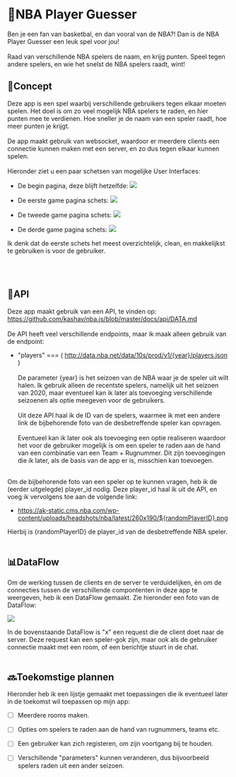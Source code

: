 # 🏀NBA Player Guesser
Ben je een fan van basketbal, en dan vooral van de NBA?! Dan is de NBA Player Guesser een leuk spel voor jou!
<br><br>
Raad van verschillende NBA spelers de naam, en krijg punten.
Speel tegen andere spelers, en wie het snelst de NBA spelers raadt, wint!

## 📝Concept
Deze app is een spel waarbij verschillende gebruikers tegen elkaar moeten spelen. Het doel is om zo veel mogelijk NBA spelers te raden, en hier punten mee te verdienen. Hoe sneller je de naam van een speler raadt, hoe meer punten je krijgt.
<br><br>
De app maakt gebruik van websocket, waardoor er meerdere clients een connectie kunnen maken met een server, en zo dus tegen elkaar kunnen spelen.
<br><br>
Hieronder ziet u een paar schetsen van mogelijke User Interfaces:

- De begin pagina, deze blijft hetzelfde:
![](https://imgur.com/7Dczp4p.png)

- De eerste game pagina schets:
![](https://imgur.com/LomFwNd.png)

- De tweede game pagina schets:
![](https://imgur.com/K6T8aXm.png)

- De derde game pagina schets:
![](https://imgur.com/ho48EH7.png)

Ik denk dat de eerste schets het meest overzichtelijk, clean, en makkelijkst te gebruiken is voor de gebruiker.

<br><br>
## 📲API
Deze app maakt gebruik van een API, te vinden op: https://github.com/kashav/nba.js/blob/master/docs/api/DATA.md
<br><br>
De API heeft veel verschillende endpoints, maar ik maak alleen gebruik van de endpoint: 
- "players" === ( http://data.nba.net/data/10s/prod/v1/{year}/players.json ) 
<br><br>
De parameter {year} is het seizoen van de NBA waar je de speler uit wilt halen. Ik gebruik alleen de recentste spelers, namelijk uit het seizoen van 2020, maar eventueel kan ik later als toevoeging verschillende seizoenen als optie meegeven voor de gebruikers.
<br><br>
Uit deze API haal ik de ID van de spelers, waarmee ik met een andere link de bijbehorende foto van de desbetreffende speler kan opvragen.
<br><br> 
Eventueel kan ik later ook als toevoeging een optie realiseren waardoor het voor de gebruiker mogelijk is om een speler te raden aan de hand van een combinatie van een Team + Rugnummer. Dit zijn toevoegingen die ik later, als de basis van de app er is, misschien kan toevoegen.
<br><br>

Om de bijbehorende foto van een speler op te kunnen vragen, heb ik de (eerder uitgelegde) player_id nodig. Deze player_id haal ik uit de API, en voeg ik vervolgens toe aan de volgende link:

- https://ak-static.cms.nba.com/wp-content/uploads/headshots/nba/latest/260x190/${randomPlayerID}.png

Hierbij is {randomPlayerID} de player_id van de desbetreffende NBA speler.
<br><br>

## 📊DataFlow
Om de werking tussen de clients en de server te verduidelijken, én om de connecties tussen de verschillende compontenten in deze app te weergeven, heb ik een DataFlow gemaakt. Zie hieronder een foto van de DataFlow:

![](https://imgur.com/jiw7ksh.png)

In de bovenstaande DataFlow is "x" een request die de client doet naar de server. Deze request kan een speler-gok zijn, maar ook als de gebruiker connectie maakt met een room, of een berichtje stuurt in de chat. 
<br><br>

## 🔜Toekomstige plannen
Hieronder heb ik een lijstje gemaakt met toepassingen die ik eventueel later in de toekomst wil toepassen op mijn app:

* [ ] Meerdere rooms maken.
* [ ] Opties om spelers te raden aan de hand van rugnummers, teams etc.
* [ ] Een gebruiker kan zich registeren, om zijn voortgang bij te houden.
* [ ] Verschillende "parameters" kunnen veranderen, dus bijvoorbeeld spelers raden uit een ander seizoen.
<br><br>

